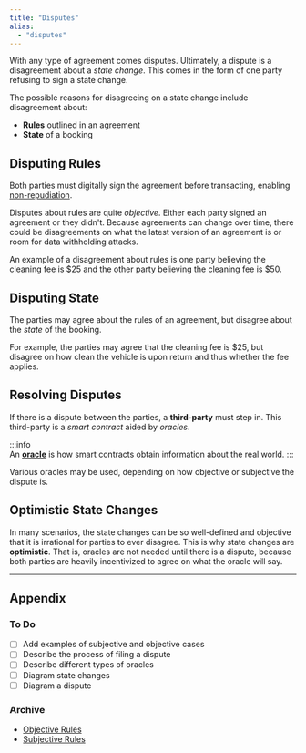 ```yaml
---
title: "Disputes"
alias:
  - "disputes"
---
```


With any type of agreement comes disputes. Ultimately, a dispute is a disagreement about a _state change_. This comes in the form of one party refusing to sign a state change.

The possible reasons for disagreeing on a state change include disagreement about:
- **Rules** outlined in an agreement
- **State** of a booking

## Disputing Rules
Both parties must digitally sign the agreement before transacting, enabling [non-repudiation](https://en.wikipedia.org/wiki/Non-repudiation).

Disputes about rules are quite _objective_. Either each party signed an agreement or they didn't. Because agreements can change over time, there could be disagreements on what the latest version of an agreement is or room for data withholding attacks. 

An example of a disagreement about rules is one party believing the cleaning fee is $25 and the other party believing the cleaning fee is $50.

## Disputing State
The parties may agree about the rules of an agreement, but disagree about the _state_ of the booking.

For example, the parties may agree that the cleaning fee is $25, but disagree on how clean the vehicle is upon return and thus whether the fee applies.

## Resolving Disputes
If there is a dispute between the parties, a **third-party** must step in. This third-party is a _smart contract_ aided by _oracles_.

:::info  
An [**oracle**](https://ethereum.org/en/developers/docs/oracles/) is how smart contracts obtain information about the real world.
:::

Various oracles may be used, depending on how objective or subjective the dispute is.

## Optimistic State Changes
In many scenarios, the state changes can be so well-defined and objective that it is irrational for parties to ever disagree. This is why state changes are **optimistic**. That is, oracles are not needed until there is a dispute, because both parties are heavily incentivized to agree on what the oracle will say.

---

## Appendix
### To Do
- [ ] Add examples of subjective and objective cases
- [ ] Describe the process of filing a dispute
- [ ] Describe different types of oracles
- [ ] Diagram state changes
- [ ] Diagram a dispute

### Archive
- [Objective Rules](04-Archive/Objective%20Rules.md)
- [Subjective Rules](04-Archive/Subjective%20Rules.md)
